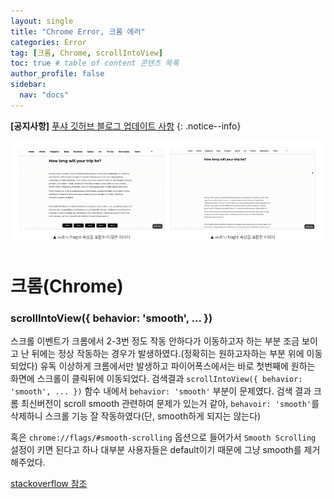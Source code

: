 ```yaml
---
layout: single
title: "Chrome Error, 크롬 에러"
categories: Error
tag: [크롬, Chrome, scrollIntoView]
toc: true # table of content 콘텐츠 목록
author_profile: false
sidebar:
  nav: "docs"
---
```


**[공지사항]** [푸샤 깃허브 블로그 업데이트 사항](https://github.com/de24world/de24world.github.io)
{: .notice--info}

<img src="/assets/images/CLS/width_height.gif" />

# 크롬(Chrome)

### scrollIntoView({ behavior: 'smooth', ... })

스크롤 이벤트가 크롬에서 2-3번 정도 작동 안하다가 이동하고자 하는 부분 조금 보이고 난 뒤에는 정상 작동하는 경우가 발생하였다.(정확히는 원하고자하는 부분 위에 이동 되었다) 유독 이상하게 크롬에서만 발생하고 파이어폭스에서는 바로 첫번째에 원하는 화면에 스크롤이 클릭뒤에 이동되었다. 검색결과 `scrollIntoView({ behavior: 'smooth', ... })` 함수 내에서 `behavior: 'smooth'` 부분이 문제였다. 검색 결과 크롬 최신버전이 scroll smooth 관련하여 문제가 있는거 같아, `behavoir: 'smooth'`를 삭제하니 스크롤 기능 잘 작동하였다(단, smooth하게 되지는 않는다)

혹은 `chrome://flags/#smooth-scrolling` 옵션으로 들어가서 `Smooth Scrolling` 설정이 키면 된다고 하나 대부분 사용자들은 default이기 때문에 그냥 smooth를 제거해주었다.

[stackoverflow 참조](https://stackoverflow.com/questions/61885401/scrollintoview-is-not-working-in-chrome-version-81-behaviour-smooth-is-not-hap)
